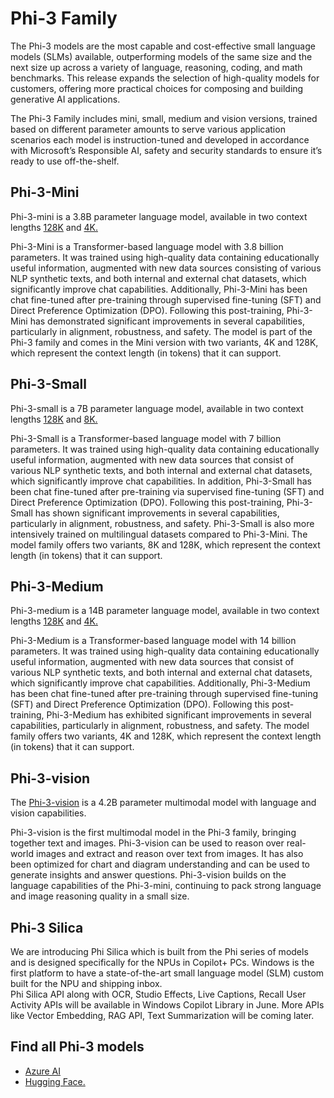 # **Phi-3 Family**


The Phi-3 models are the most capable and cost-effective small language models (SLMs) available, outperforming models of the same size and the next size up across a variety of language, reasoning, coding, and math benchmarks. This release expands the selection of high-quality models for customers, offering more practical choices for composing and building generative AI applications.

The Phi-3 Family includes mini, small, medium and vision versions, trained based on different parameter amounts to serve various application scenarios each model is instruction-tuned and developed in accordance with Microsoft’s Responsible AI, safety and security standards to ensure it’s ready to use off-the-shelf.

## **Phi-3-Mini**

Phi-3-mini is a 3.8B parameter language model, available in two context lengths [128K](https://aka.ms/phi3-mini-128k-azure-ai) and [4K.](https://aka.ms/phi3-mini-4k-azure-ai)  

Phi-3-Mini is a Transformer-based language model with 3.8 billion parameters. It was trained using high-quality data containing educationally useful information, augmented with new data sources consisting of various NLP synthetic texts, and both internal and external chat datasets, which significantly improve chat capabilities. Additionally, Phi-3-Mini has been chat fine-tuned after pre-training through supervised fine-tuning (SFT) and Direct Preference Optimization (DPO). Following this post-training, Phi-3-Mini has demonstrated significant improvements in several capabilities, particularly in alignment, robustness, and safety. The model is part of the Phi-3 family and comes in the Mini version with two variants, 4K and 128K, which represent the context length (in tokens) that it can support.

## **Phi-3-Small**

Phi-3-small is a 7B parameter language model, available in two context lengths [128K](https://aka.ms/phi3-small-128k-azure-ai) and [8K.](https://aka.ms/phi3-small-8k-azure-ai)

Phi-3-Small is a Transformer-based language model with 7 billion parameters. It was trained using high-quality data containing educationally useful information, augmented with new data sources that consist of various NLP synthetic texts, and both internal and external chat datasets, which significantly improve chat capabilities. In addition, Phi-3-Small has been chat fine-tuned after pre-training via supervised fine-tuning (SFT) and Direct Preference Optimization (DPO). Following this post-training, Phi-3-Small has shown significant improvements in several capabilities, particularly in alignment, robustness, and safety. Phi-3-Small is also more intensively trained on multilingual datasets compared to Phi-3-Mini. The model family offers two variants, 8K and 128K, which represent the context length (in tokens) that it can support.

## **Phi-3-Medium**

Phi-3-medium is a 14B parameter language model, available in two context lengths [128K](https://aka.ms/phi3-medium-128k-azure-ai) and [4K.](https://aka.ms/phi3-medium-4k-azure-ai)

Phi-3-Medium is a Transformer-based language model with 14 billion parameters. It was trained using high-quality data containing educationally useful information, augmented with new data sources that consist of various NLP synthetic texts, and both internal and external chat datasets, which significantly improve chat capabilities. Additionally, Phi-3-Medium has been chat fine-tuned after pre-training through supervised fine-tuning (SFT) and Direct Preference Optimization (DPO). Following this post-training, Phi-3-Medium has exhibited significant improvements in several capabilities, particularly in alignment, robustness, and safety. The model family offers two variants, 4K and 128K, which represent the context length (in tokens) that it can support.

## **Phi-3-vision**

The [Phi-3-vision](https://aka.ms/phi3-vision-128k-azure-ai) is a 4.2B parameter multimodal model with language and vision capabilities.  

Phi-3-vision is the first multimodal model in the Phi-3 family, bringing together text and images. Phi-3-vision can be used to reason over real-world images and extract and reason over text from images. It has also been optimized for chart and diagram understanding and can be used to generate insights and answer questions. Phi-3-vision builds on the language capabilities of the Phi-3-mini, continuing to pack strong language and image reasoning quality in a small size.  

## **Phi-3 Silica**
We are introducing Phi Silica which is built from the Phi series of models and is designed specifically for the NPUs in Copilot+ PCs. Windows is the first platform to have a state-of-the-art small language model (SLM) custom built for the NPU and shipping inbox.   
Phi Silica API along with OCR, Studio Effects, Live Captions, Recall User Activity APIs will be available in Windows Copilot Library in June. More APIs like Vector Embedding, RAG API, Text Summarization will be coming later. 

## **Find all Phi-3 models** 

- [Azure AI](https://aka.ms/phi3-azure-ai) 
- [Hugging Face.](https://aka.ms/phi3-hf) 

 

